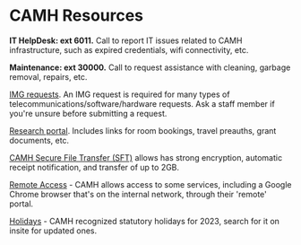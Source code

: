 # CAMH Resources

**IT HelpDesk: ext 6011.** Call to report IT issues related to CAMH infrastructure, such as expired credentials, wifi connectivity, etc.

**Maintenance: ext 30000.** Call to request assistance with cleaning, garbage removal, repairs, etc.

[IMG requests](http://insite.camh.ca/forms/admin_forms/61699_it_telecom_services_request_form2011.html). An IMG request is required for many types of telecommunications/software/hardware requests. Ask a staff member if you're unsure before submitting a request.

[Research portal](http://ishare.camh.ca/sites/rso/Pages/default.aspx). Includes links for room bookings, travel preauths, grant documents, etc.

[CAMH Secure File Transfer (SFT)](filetransfer.camh.ca) allows has strong encryption, automatic receipt notification, and transfer of up to 2GB.

[Remote Access](https://remote.camh.ca/vpn/index.html) - CAMH allows access to some services, including a Google Chrome browser that's on the internal network, through their 'remote' portal.

[Holidays](http://insite.camh.net/files/CAMH_Statutory_Holidays_2023_128027.pdf) - CAMH recognized statutory holidays for 2023, search for it on insite for updated ones.
